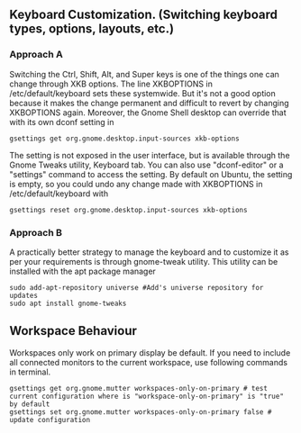 ## Keyboard Customization. (Switching keyboard types, options, layouts, etc.)

### Approach A
Switching the Ctrl, Shift, Alt, and Super keys is one of the things one can change through XKB options. The line XKBOPTIONS in /etc/default/keyboard sets these systemwide. But it's not a good option because it makes the change permanent and difficult to revert by changing XKBOPTIONS again. Moreover, the Gnome Shell desktop can override that with its own dconf setting in 
``` shell
gsettings get org.gnome.desktop.input-sources xkb-options
```
The setting is not exposed in the user interface, but is available through the Gnome Tweaks utility, Keyboard tab. You can also use "dconf-editor" or a "settings" command to access the setting.
By default on Ubuntu, the setting is empty, so you could undo any change made with XKBOPTIONS in /etc/default/keyboard  with
``` shell
gsettings reset org.gnome.desktop.input-sources xkb-options
```

### Approach B
A practically better strategy to manage the keyboard and to customize it as per your requirements is through gnome-tweak utility. This utility can be installed with the apt package manager

``` shell
sudo add-apt-repository universe #Add's universe repository for updates
sudo apt install gnome-tweaks
```
## Workspace Behaviour
Workspaces only work on primary display be default. If you need to include all connected monitors to the current workspace, use following commands in terminal.
``` shell
gsettings get org.gnome.mutter workspaces-only-on-primary # test current configuration where is "workspace-only-on-primary" is "true" by default
gsettings set org.gnome.mutter workspaces-only-on-primary false # update configuration
```
